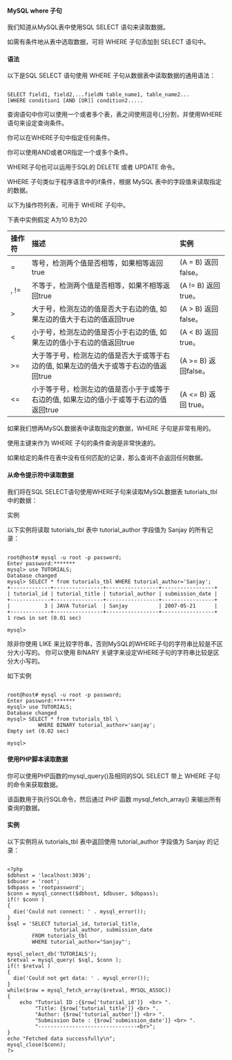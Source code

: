  
#### MySQL where 子句

  我们知道从MySQL表中使用SQL SELECT 语句来读取数据。


 如需有条件地从表中选取数据，可将 WHERE 子句添加到 SELECT 语句中。

 
#### 语法

  以下是SQL SELECT 语句使用 WHERE 子句从数据表中读取数据的通用语法：

 
```

SELECT field1, field2,...fieldN table_name1, table_name2...
[WHERE condition1 [AND [OR]] condition2.....

```


 查询语句中你可以使用一个或者多个表，表之间使用逗号(,)分割，并使用WHERE语句来设定查询条件。

 你可以在WHERE子句中指定任何条件。

 你可以使用AND或者OR指定一个或多个条件。

 WHERE子句也可以运用于SQL的 DELETE 或者 UPDATE 命令。

 WHERE 子句类似于程序语言中的if条件，根据 MySQL 表中的字段值来读取指定的数据。


以下为操作符列表，可用于 WHERE 子句中。 

  下表中实例假定 A为10 B为20 

 

|操作符|描述|实例|
|:--|:--|:--|
|=| 等号，检测两个值是否相等，如果相等返回true| (A = B) 返回false。 |
|, != | 不等于，检测两个值是否相等，如果不相等返回true| (A != B) 返回 true。 |
|>| 大于号，检测左边的值是否大于右边的值, 如果左边的值大于右边的值返回true| (A > B) 返回false。 |
|<| 小于号，检测左边的值是否小于右边的值, 如果左边的值小于右边的值返回true| (A < B) 返回 true。 |
|>=| 大于等于号，检测左边的值是否大于或等于右边的值, 如果左边的值大于或等于右边的值返回true| (A >= B) 返回false。|
|<=| 小于等于号，检测左边的值是否小于于或等于右边的值, 如果左边的值小于或等于右边的值返回true| (A <= B) 返回 true。 |

如果我们想再MySQL数据表中读取指定的数据，WHERE 子句是非常有用的。

 使用主键来作为 WHERE 子句的条件查询是非常快速的。

 如果给定的条件在表中没有任何匹配的记录，那么查询不会返回任何数据。

 

#### 从命令提示符中读取数据

 我们将在SQL SELECT语句使用WHERE子句来读取MySQL数据表 tutorials_tbl 中的数据：

 实例

 以下实例将读取 tutorials_tbl 表中 tutorial_author 字段值为 Sanjay 的所有记录：

 
```

root@host# mysql -u root -p password;
Enter password:*******
mysql> use TUTORIALS;
Database changed
mysql> SELECT * from tutorials_tbl WHERE tutorial_author='Sanjay';
+-------------+----------------+-----------------+-----------------+
| tutorial_id | tutorial_title | tutorial_author | submission_date |
+-------------+----------------+-----------------+-----------------+
|           3 | JAVA Tutorial  | Sanjay          | 2007-05-21      |
+-------------+----------------+-----------------+-----------------+
1 rows in set (0.01 sec)

mysql>

```
 除非你使用 LIKE 来比较字符串，否则MySQL的WHERE子句的字符串比较是不区分大小写的。 你可以使用 BINARY 关键字来设定WHERE子句的字符串比较是区分大小写的。

 如下实例

 
```

root@host# mysql -u root -p password;
Enter password:*******
mysql> use TUTORIALS;
Database changed
mysql> SELECT * from tutorials_tbl \
          WHERE BINARY tutorial_author='sanjay';
Empty set (0.02 sec)

mysql>

```
 

#### 使用PHP脚本读取数据

 你可以使用PHP函数的mysql_query()及相同的SQL SELECT 带上 WHERE 子句的命令来获取数据。 


 该函数用于执行SQL命令，然后通过 PHP 函数 mysql_fetch_array() 来输出所有查询的数据。 

 
#### 实例

 以下实例将从 tutorials_tbl 表中返回使用 tutorial_author 字段值为 Sanjay 的记录： 

 
```

<?php
$dbhost = 'localhost:3036';
$dbuser = 'root';
$dbpass = 'rootpassword';
$conn = mysql_connect($dbhost, $dbuser, $dbpass);
if(! $conn )
{
  die('Could not connect: ' . mysql_error());
}
$sql = 'SELECT tutorial_id, tutorial_title, 
               tutorial_author, submission_date
        FROM tutorials_tbl
        WHERE tutorial_author="Sanjay"';

mysql_select_db('TUTORIALS');
$retval = mysql_query( $sql, $conn );
if(! $retval )
{
  die('Could not get data: ' . mysql_error());
}
while($row = mysql_fetch_array($retval, MYSQL_ASSOC))
{
    echo "Tutorial ID :{$row['tutorial_id']}  <br> ".
         "Title: {$row['tutorial_title']} <br> ".
         "Author: {$row['tutorial_author']} <br> ".
         "Submission Date : {$row['submission_date']} <br> ".
         "--------------------------------<br>";
} 
echo "Fetched data successfully\n";
mysql_close($conn);
?>

```
 

